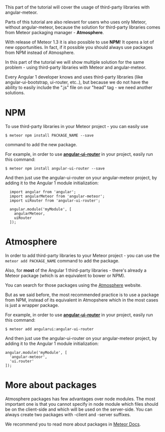 This part of the tutorial will cover the usage of third-party libraries with angular-meteor.

Parts of this tutorial are also relevant for users who uses only Meteor, without angular-meteor, because the solution for third-party libraries comes from Meteor packaging manager - **Atmosphere**.

With release of Meteor 1.3 it is also possible to use **NPM**! It opens a lot of new opportunities. In fact, if it possible you should always use packages from NPM instead of Atmosphere.

In this part of the tutorial we will show multiple solution for the same problem - using third-party libraries with Meteor and angular-meteor.


Every Angular 1 developer knows and uses third-party libraries (like angular-ui-bootstrap, ui-router, etc..), but because we do not have the ability to easily include the ".js" file on our "head" tag - we need another solutions.

# NPM

To use third-party libraries in your Meteor project - you can easily use

    $ meteor npm install PACKAGE_NAME --save

command to add the new package.

For example, in order to use **[angular-ui-router](https://www.npmjs.com/package/angular-ui-router)** in your project, easily run this command:

    $ meteor npm install angular-ui-router --save

And then just use the angular-ui-router on your angular-meteor project, by adding it to the Angular 1 module initialization:

      import angular from 'angular';
      import angularMeteor from 'angular-meteor';
      import uiRouter from 'angular-ui-router';
    
      angular.module('myModule', [
        angularMeteor,
        uiRouter
      ]);

# Atmosphere

In order to add third-party libraries to your Meteor project - you can use the `meteor add PACKAGE_NAME` command to add the package.

Also, for **most** of the Angular 1 third-party libraries - there's already a Meteor package (which is an equivalent to bower or NPM).

You can search for those packages using the [Atmosphere](https://atmospherejs.com/) website.

But as we said before, the most recommended practice is to use a package from NPM, instead of its equivalent in Atmopshere which in the most cases is just a wrapper package.

For example, in order to use **[angular-ui-router](https://atmospherejs.com/angularui/angular-ui-router)** in your project, easily run this command:

    $ meteor add angularui:angular-ui-router

And then just use the angular-ui-router on your angular-meteor project, by adding it to the Angular 1 module initialization:

    angular.module('myModule', [
      'angular-meteor',
      'ui.router'
    ]);

# More about packages

Atmosphere packages has few advantages over node modules. The most important one is that you cannot specify in node module which files should be on the client-side and which will be used on the server-side. You can always create two packages with -client and -server suffixes.

We recommend you to read more about packages in [Meteor Docs](http://docs.meteor.com/#/full/packagejs).
